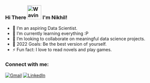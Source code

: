 <h3 align="left">
    Hi There
    <img src="https://raw.githubusercontent.com/nixin72/nixin72/master/wave.gif" 
         alt="Waving hand animated gif"
         height="45"
         width="45" />
    I'm Nikhil!
</h3>

- 👀 I’m an aspiring Data Scientist.
- 🌱 I’m currently learning everything :P
- 💞️ I’m looking to collaborate on meaningful data science projects.
- 🥅 2022 Goals: Be the best version of yourself.
- ⚡ Fun fact: I love to read novels and play games.


<!-- Icons -->

[1.2]: https://img.shields.io/badge/nikhil.bhathi001@gmail.com-D14836?style=for-the-badge&logo=gmail&logoColor=white
[2.2]: https://img.shields.io/badge/nikhilbhathi-0077B5?style=for-the-badge&logo=linkedin&logoColor=white

<!-- Links to your social media accounts -->

[1]: nikhil.bhathi001@gmail.com
[2]: https://ca.linkedin.com/in/nikhilbhathi

<!-- ![Nikhil's GitHub stats](https://github-readme-stats.vercel.app/api?username=dsNikhilds&show_icons=true&theme=radical) -->


### Connect with me:

[![Gmail][1.2]][1]  [![LinkedIn][2.2]][2]
